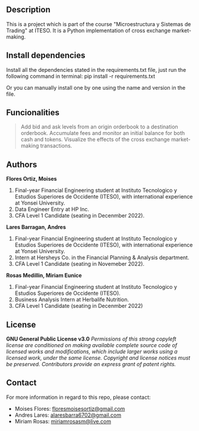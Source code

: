 ## Description
This is a project which is part of the course "Microestructura y Sistemas de Trading" at ITESO. It is a Python implementation of cross exchange market-making.

## Install dependencies
Install all the dependencies stated in the requirements.txt file, just run the following command in terminal:
        pip install -r requirements.txt
        
Or you can manually install one by one using the name and version in the file.

## Funcionalities
> Add bid and ask levels from an origin orderbook to a destination orderbook.
> Accumulate fees and monitor an initial balance for both cash and tokens.
> Visualize the effects of the cross exchange market-making transactions.

## Authors
**Flores Ortiz, Moises**   
 1. Final-year Financial Engineering student at Instituto Tecnologico y Estudios Superiores de Occidente (ITESO), with international experience at Yonsei University.  
 2. Data Engineer Entry at HP Inc.
 3. CFA Level 1 Candidate (seating in Decenmber 2022).

**Lares Barragan, Andres**   
 1. Final-year Financial Engineering student at Instituto Tecnologico y Estudios Superiores de Occidente (ITESO), with international experience at Yonsei University.
 2. Intern at Hersheys Co. in the Financial Planning & Analysis department.
 3. CFA Level 1 Candidate (seating in Novemeber 2022).

**Rosas Medillin, Miriam Eunice**   
 1. Final-year Financial Engineering student at Instituto Tecnologico y Estudios Superiores de Occidente (ITESO).
 2. Business Analysis Intern at Herbalife Nutrition.
 3. CFA Level 1 Candidate (seating in Decenmber 2022) 

## License
**GNU General Public License v3.0** 
*Permissions of this strong copyleft license are conditioned on making available complete source code of licensed works and modifications, which include larger works using a licensed work, under the same license. Copyright and license notices must be preserved. Contributors provide an express grant of patent rights.*

## Contact
For more information in regard to this repo, please contact:
 - Moises Flores: floresmoisesortiz@gmail.com
 - Andres Lares: alaresbarra6702@gmail.com
 - Miriam Rosas: miriamrosasm@live.com